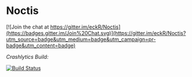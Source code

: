 # Noctis

[![Join the chat at https://gitter.im/eckR/Noctis](https://badges.gitter.im/Join%20Chat.svg)](https://gitter.im/eckR/Noctis?utm_source=badge&utm_medium=badge&utm_campaign=pr-badge&utm_content=badge)

_Crashlytics Build:_

[![Build Status](http://noctis.eizinger.eu:9000/job/Noctis%20-%20Crashlytics%20Release/badge/icon)](http://noctis.eizinger.eu:9000/job/Noctis%20-%20Crashlytics%20Release/)

